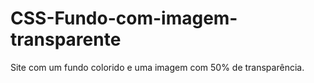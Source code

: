 # CSS-Fundo-com-imagem-transparente
Site com um fundo colorido e uma imagem com 50% de transparência.
